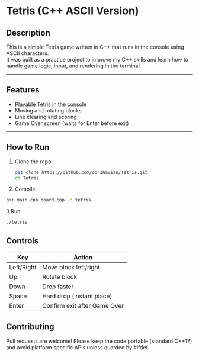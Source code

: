 # Tetris (C++ ASCII Version)

## Description
This is a simple Tetris game written in C++ that runs in the console using ASCII characters.  
It was built as a practice project to improve my C++ skills and learn how to handle game logic, input, and rendering in the terminal.

---

## Features
- Playable Tetris in the console  
- Moving and rotating blocks  
- Line clearing and scoring  
- Game Over screen (waits for Enter before exit)

---

## How to Run
1. Clone the repo:
   ```bash
   git clone https://github.com/dorzhavian/Tetris.git
   cd Tetris
   ```
2. Compile:
  ```bash
  g++ main.cpp board.cpp -o tetris
  ```
3.Run:
  ```bash
  ./tetris
  ```

## Controls

| Key        | Action                       |
|------------|------------------------------|
| Left/Right | Move block left/right        |
| Up         | Rotate block                 |
| Down       | Drop faster                  |
| Space      | Hard drop (instant place)    |
| Enter      | Confirm exit after Game Over |

## Contributing ##
Pull requests are welcome!
Please keep the code portable (standard C++17) and avoid platform‑specific APIs unless guarded by #ifdef.
